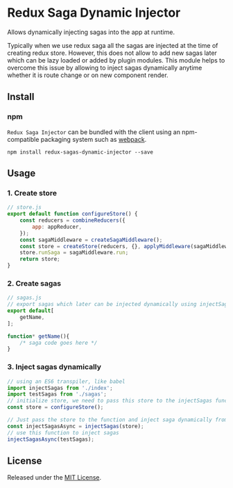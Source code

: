 # Redux Saga Dynamic Injector

Allows dynamically injecting sagas into the app at runtime.

Typically when we use redux saga all the sagas are injected at the time of creating redux store. However, this does not allow to add new sagas later which can be lazy loaded or added by plugin modules. This module helps to overcome this issue by allowing to inject sagas dynamically anytime whether it is route change or on new component render.

## Install

### npm

`Redux Saga Injector` can be bundled with the client using an
npm-compatible packaging system such as [webpack](http://webpack.github.io/).

```
npm install redux-sagas-dynamic-injector --save
```

## Usage

### 1. Create store
```javascript
// store.js 
export default function configureStore() {
    const reducers = combineReducers({
        app: appReducer,
    });
    const sagaMiddleware = createSagaMiddleware();
    const store = createStore(reducers, {}, applyMiddleware(sagaMiddleware));
    store.runSaga = sagaMiddleware.run;
    return store;
}
```

### 2. Create sagas
```javascript
// sagas.js 
// export sagas which later can be injected dynamically using injectSagas function
export default[
    getName,
];

function* getName(){
    /* saga code goes here */
}
```

### 3. Inject sagas dynamically
```javascript
// using an ES6 transpiler, like babel
import injectSagas from './index';
import testSagas from './sagas';
// initialize store, we need to pass this store to the injectSagas function
const store = configureStore();

// Just pass the store to the function and inject saga dynamically from any part of the application
const injectSagasAsync = injectSagas(store);
// use this function to inject sagas
injectSagasAsync(testSagas);
```

## License
Released under the [MIT License](http://www.opensource.org/licenses/MIT).
